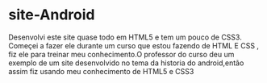 # site-Android
Desenvolvi este site quase todo em HTML5 e tem um pouco de CSS3. Começei a fazer ele durante um curso que estou fazendo de HTML E CSS , fiz ele para treinar meu conhecimento.O professor do curso deu um exemplo de um site desenvolvido no tema da historia do android,então assim fiz usando meu conhecimento de HTML5 e CSS3
 
